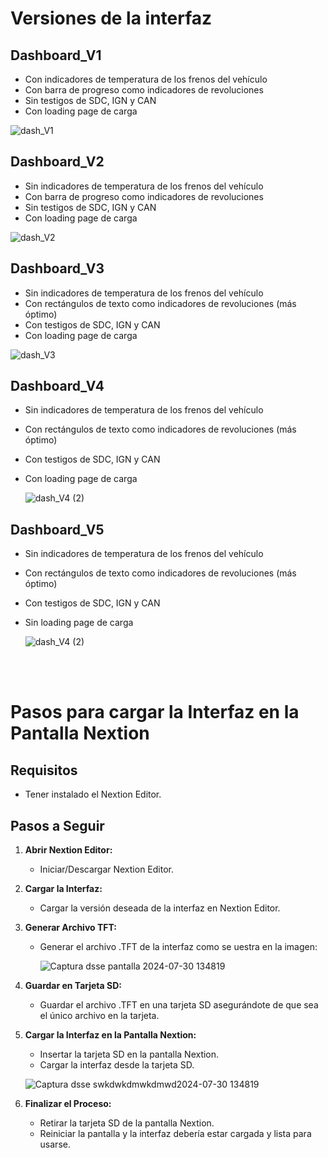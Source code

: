 # Versiones de la interfaz

## Dashboard_V1 
- Con indicadores de temperatura de los frenos del vehículo
- Con barra de progreso como indicadores de revoluciones
- Sin testigos de SDC, IGN y CAN
- Con loading page de carga

![dash_V1](https://github.com/guti10x/dashware_FUEM/assets/82153822/f109c2c5-61d2-4432-b3a6-36ea77365a2f)

## Dashboard_V2
- Sin indicadores de temperatura de los frenos del vehículo
- Con barra de progreso como indicadores de revoluciones
- Sin testigos de SDC, IGN y CAN
- Con loading page de carga

![dash_V2](https://github.com/guti10x/dashware_FUEM/assets/82153822/fbfdfd3f-9457-4eae-94de-0e648043d0ea)


## Dashboard_V3
- Sin indicadores de temperatura de los frenos del vehículo
- Con rectángulos de texto como indicadores de revoluciones (más óptimo)
- Con testigos de SDC, IGN y CAN
- Con loading page de carga

![dash_V3](https://github.com/user-attachments/assets/f9058ed3-a9a9-48bd-a681-09810e006a4c)

## Dashboard_V4
- Sin indicadores de temperatura de los frenos del vehículo
- Con rectángulos de texto como indicadores de revoluciones (más óptimo)
- Con testigos de SDC, IGN y CAN
- Con loading page de carga
  
  ![dash_V4 (2)](https://github.com/user-attachments/assets/f4b6c92f-ed71-40f7-9310-a12f5b82e3a3)


## Dashboard_V5
- Sin indicadores de temperatura de los frenos del vehículo
- Con rectángulos de texto como indicadores de revoluciones (más óptimo)
- Con testigos de SDC, IGN y CAN
- Sin loading page de carga

  ![dash_V4 (2)](https://github.com/user-attachments/assets/f4b6c92f-ed71-40f7-9310-a12f5b82e3a3)

<br><br>
# Pasos para cargar la Interfaz en la Pantalla Nextion

## Requisitos
- Tener instalado el Nextion Editor.

## Pasos a Seguir
1. **Abrir Nextion Editor:**
   - Iniciar/Descargar Nextion Editor.

2. **Cargar la Interfaz:**
   - Cargar la versión deseada de la interfaz en Nextion Editor.

3. **Generar Archivo TFT:**
   - Generar el archivo .TFT de la interfaz como se  uestra en la imagen:

        ![Captura dsse pantalla 2024-07-30 134819](https://github.com/user-attachments/assets/86b6ad69-73f2-42bf-a154-601fbeddcd68)

5. **Guardar en Tarjeta SD:**
   - Guardar el archivo .TFT en una tarjeta SD asegurándote de que sea el único archivo en la tarjeta.

6. **Cargar la Interfaz en la Pantalla Nextion:**
   - Insertar la tarjeta SD en la pantalla Nextion.
   - Cargar la interfaz desde la tarjeta SD.

    ![Captura dsse swkdwkdmwkdmwd2024-07-30 134819](https://github.com/user-attachments/assets/73d3b247-c924-4c41-a029-ce14e15dc892)

7. **Finalizar el Proceso:**
   - Retirar la tarjeta SD de la pantalla Nextion.
   - Reiniciar la pantalla y la  interfaz debería estar cargada y lista para usarse.
